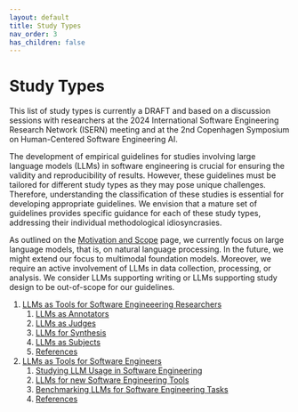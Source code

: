 ```yaml
---
layout: default
title: Study Types
nav_order: 3
has_children: false
---
```


# Study Types

This list of study types is currently a DRAFT and based on a discussion sessions with researchers at the 2024 International Software Engineering Research Network (ISERN) meeting and at the 2nd Copenhagen Symposium on Human-Centered Software Engineering AI.

The development of empirical guidelines for studies involving large language models (LLMs) in software engineering is crucial for ensuring the validity and reproducibility of results. However, these guidelines must be tailored for different study types as they may pose unique challenges. Therefore, understanding the classification of these studies is essential for developing appropriate guidelines.
We envision that a mature set of guidelines provides specific guidance for each of these study types, addressing their individual methodological idiosyncrasies.

As outlined on the [Motivation and Scope](/scope) page, we currently focus on large language models, that is, on natural language processing. In the future, we might extend our focus to multimodal foundation models.
Moreover, we require an active involvement of LLMs in data collection, processing, or analysis.
We consider LLMs supporting writing or LLMs supporting study design to be out-of-scope for our guidelines.

1. [LLMs as Tools for Software Engineeering Researchers](#introduction-llms-as-tools-for-software-engineering-researchers)
    1. [LLMs as Annotators](#llms-as-annotators)
    2. [LLMs as Judges](#llms-as-judges)
    3. [LLMs for Synthesis](#llms-for-synthesis)
    4. [LLMs as Subjects](#llms-as-subjects)
    5. [References](#references)
2. [LLMs as Tools for Software Engineers](#introduction-llms-as-tools-for-software-engineers)
    1. [Studying LLM Usage in Software Engineering](#studying-llm-usage-in-software-engineering)
    2. [LLMs for new Software Engineering Tools](#llms-for-new-software-engineering-tools)
    3. [Benchmarking LLMs for Software Engineering Tasks](#benchmarking-llms-for-software-engineering-tasks)
    4. [References](#references)

